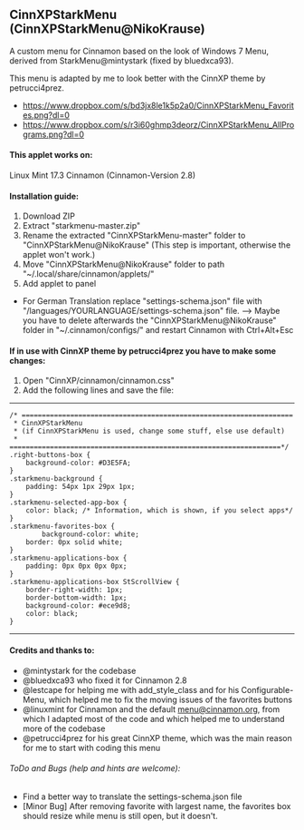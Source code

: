 ## CinnXPStarkMenu (CinnXPStarkMenu@NikoKrause)
A custom menu for Cinnamon based on the look of Windows 7 Menu, derived from StarkMenu@mintystark (fixed by bluedxca93).

This menu is adapted by me to look better with the CinnXP theme by petrucci4prez.

* https://www.dropbox.com/s/bd3jx8le1k5p2a0/CinnXPStarkMenu_Favorites.png?dl=0
* https://www.dropbox.com/s/r3i60ghmp3deorz/CinnXPStarkMenu_AllPrograms.png?dl=0

#### This applet works on:
Linux Mint 17.3 Cinnamon (Cinnamon-Version 2.8)

#### Installation guide:
1. Download ZIP
2. Extract "starkmenu-master.zip"
3. Rename the extracted "CinnXPStarkMenu-master" folder to "CinnXPStarkMenu@NikoKrause" 
   (This step is important, otherwise the applet won't work.)
4. Move "CinnXPStarkMenu@NikoKrause" folder to path "~/.local/share/cinnamon/applets/"
5. Add applet to panel

* For German Translation replace "settings-schema.json" file with "/languages/YOURLANGUAGE/settings-schema.json" file. --> Maybe you have to delete afterwards the "CinnXPStarkMenu@NikoKrause" folder in "~/.cinnamon/configs/" and restart Cinnamon with Ctrl+Alt+Esc

#### If in use with CinnXP theme by petrucci4prez you have to make some changes:
1. Open "CinnXP/cinnamon/cinnamon.css"
2. Add the following lines and save the file:

-------------------------------------------------------------------------------------------------
```
/* ===================================================================
 * CinnXPStarkMenu 
 * (if CinnXPStarkMenu is used, change some stuff, else use default)
 * ===================================================================*/
.right-buttons-box {
    background-color: #D3E5FA;
}
.starkmenu-background {
	padding: 54px 1px 29px 1px;
}
.starkmenu-selected-app-box {
    color: black; /* Information, which is shown, if you select apps*/
}
.starkmenu-favorites-box {  
        background-color: white;
    border: 0px solid white;
}
.starkmenu-applications-box {
    padding: 0px 0px 0px 0px;
}
.starkmenu-applications-box StScrollView {
    border-right-width: 1px;
    border-bottom-width: 1px;
    background-color: #ece9d8;
    color: black;
}
```
-------------------------------------------------------------------------------------------------

#### Credits and thanks to:
* @mintystark for the codebase
* @bluedxca93 who fixed it for Cinnamon 2.8
* @lestcape for helping me with add_style_class and for his Configurable-Menu, which helped me to fix the moving issues of the favorites buttons
* @linuxmint for Cinnamon and the default menu@cinnamon.org, from which I adapted most of the code and which helped me to understand more of the codebase
* @petrucci4prez for his great CinnXP theme, which was the main reason for me to start with coding this menu

###### ToDo and Bugs (help and hints are welcome):
* Find a better way to translate the settings-schema.json file
* [Minor Bug] After removing favorite with largest name, the favorites box should resize while menu is still open, but it doesn't.
